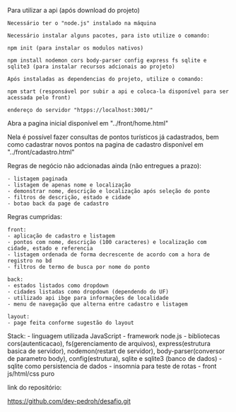 Para utilizar a api (após download do projeto)


    Necessário ter o "node.js" instalado na máquina

    Necessário instalar alguns pacotes, para isto utilize o comando:

    npm init (para instalar os modulos nativos)

    npm install nodemon cors body-parser config express fs sqlite e sqlite3 (para instalar recursos adcionais ao projeto)

    Após instaladas as dependencias do projeto, utilize o comando:

    npm start (responsável por subir a api e coloca-la disponível para ser acessada pelo front)

    endereço do servidor "htpps://localhost:3001/"


Abra a pagina inicial disponível em "../front/home.html"

Nela é possível fazer consultas de pontos turísticos já cadastrados, bem como cadastrar novos pontos na pagina de cadastro disponível em "../front/cadastro.html"


Regras de negócio não adcionadas ainda (não entregues a prazo):

    - listagem paginada
    - listagem de apenas nome e localização
    - demonstrar nome, descrição e localização após seleção do ponto
    - filtros de descrição, estado e cidade
    - botao back da page de cadastro

Regras cumpridas:

    front:
    - aplicação de cadastro e listagem
    - pontos com nome, descrição (100 caracteres) e localização com cidade, estado e referencia
    - listagem ordenada de forma decrescente de acordo com a hora de registro no bd
    - filtros de termo de busca por nome do ponto
    
    back:
    - estados listados como dropdown
    - cidades listadas como dropdown (dependendo do UF)
    - utilizado api ibge para informações de localidade
    - menu de navegação que alterna entre cadastro e listagem

    layout:
    - page feita conforme sugestão do layout

Stack:
    - linguagem utilizada JavaScript
    - framework node.js
    - bibliotecas cors(autenticacao), fs(gerenciamento de arquivos), express(estrutura basica de servidor), nodemon(restart de servidor), body-parser(conversor de parametro body), config(estrutura), sqlite e sqlite3 (banco de dados)
    - sqlite como persistencia de dados
    - insomnia para teste de rotas
    - front js/html/css puro

link do repositório: 

https://github.com/dev-pedroh/desafio.git


